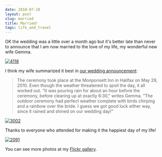 ```yaml
---
date: 2010-07-10
layout: post
slug: married
title: Married!
tags: life_and_travel
---
```


OK the wedding was a little over a month ago but it's better late than never to announce that I am now married to the love of my life, my wonderful new wife Gemma.

[![4118](http://farm5.static.flickr.com/4115/4777837835_7b6b62cff3.jpg)](http://www.flickr.com/photos/geldmacher/4777837835/)

I think my wife summarized it best in [our wedding announcement](http://www.boston.com/lifestyle/weddings/gallery/readers2010?pg=11):



> The ceremony took place at the Monponsett Inn in Halifax on May 29, 2010. Even though the weather threatened to spoil the day, it all worked out. "It was pouring rain for about an hour before the ceremony, before clearing up at exactly 6:30," writes Gemma. "The outdoor ceremony had perfect weather complete with birds chirping and a rainbow over the bride. I guess we got good luck either way, since it rained and shined on our wedding day!"




[![3002](http://farm5.static.flickr.com/4142/4777811201_a070d93e7d.jpg)](http://www.flickr.com/photos/geldmacher/4777811201/)

Thanks to everyone who attended for making it the happiest day of my life!

[![2091](http://farm5.static.flickr.com/4073/4778438786_7529d7f1e2.jpg)](http://www.flickr.com/photos/geldmacher/4778438786/)

You can see more photos at my [Flickr gallery](http://www.flickr.com/photos/geldmacher/sets/72157624461498542/with/4778438786/).

